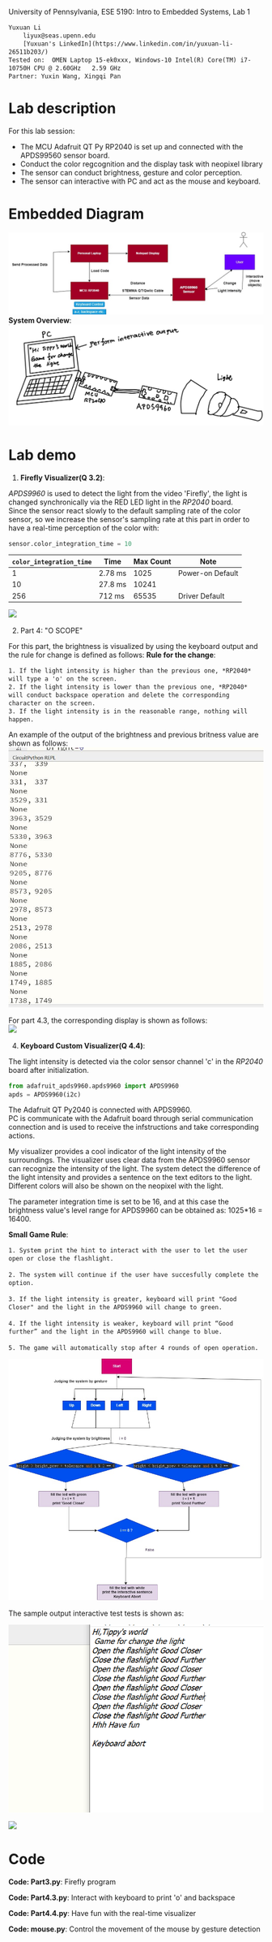 University of Pennsylvania, ESE 5190: Intro to Embedded Systems, Lab 1

    Yuxuan Li
        liyux@seas.upenn.edu
        [Yuxuan's LinkedIn](https://www.linkedin.com/in/yuxuan-li-26511b203/)
    Tested on:  OMEN Laptop 15-ek0xxx, Windows-10 Intel(R) Core(TM) i7-10750H CPU @ 2.60GHz   2.59 GHz
    Partner: Yuxin Wang, Xingqi Pan
# Lab description
For this lab session:  
- The MCU Adafruit QT Py RP2040 is set up and connected with the APDS99560 sensor board.
- Conduct the color regcognition and the display task with neopixel library
- The sensor can conduct brightness, gesture and color perception.
- The sensor can interactive with PC and act as the mouse and keyboard.
# Embedded Diagram
![](https://github.com/Yuxuan-Li295/ese5190-2022-lab1-firefly/blob/main/Media/Lab1_System_Overview.jpg)  
**System Overview**:
![](https://github.com/Yuxuan-Li295/ese5190-2022-lab1-firefly/blob/main/Media/System_Overview.jpg)
# Lab demo
1. **Firefly Visualizer(Q 3.2)**:  

*APDS9960* is used to detect the light from the video 'Firefly', the light is changed synchronically via the RED LED light in the *RP2040* board.  
Since the sensor react slowly to the default sampling rate of the color sensor, so we increase the sensor's sampling rate at this part in order to have a real-time perception of the color with:   
```python
sensor.color_integration_time = 10
```
| `color_integration_time` | Time    | Max Count | Note             |
| ------------------------ | ------- | --------- | ---------------- |
| 1                        | 2.78 ms | 1025      | Power-on Default |
| 10                       | 27.8 ms | 10241     |                  |
| 256                      | 712 ms  | 65535     | Driver Default   |

  
  
![](https://media.giphy.com/media/UAECYJoWlVC3JI4xSX/giphy.gif)  

2. Part 4: "O SCOPE"  

For this part, the brightness is visualized by using the keyboard output and the rule for change is defined as follows:
**Rule for the change**:  

    1. If the light intensity is higher than the previous one, *RP2040* will type a 'o' on the screen.
    2. If the light intensity is lower than the previous one, *RP2040* will conduct backspace operation and delete the corresponding character on the screen.
    3. If the light intensity is in the reasonable range, nothing will happen.  

An example of the output of the brightness and previous britness value are shown as follows:
![](https://github.com/Yuxuan-Li295/ese5190-2022-lab1-firefly/blob/main/Media/Output_For_Lightintensity_Data.jpg)

For part 4.3, the corresponding display is shown as follows:  
![](https://github.com/Yuxuan-Li295/ese5190-2022-lab1-firefly/blob/main/Media/4_3.gif)  

4. **Keyboard Custom Visualizer(Q 4.4)**:  

The light intensity is detected via the color sensor channel 'c' in the *RP2040* board after initialization.  
```python
from adafruit_apds9960.apds9960 import APDS9960
apds = APDS9960(i2c)
```
The Adafruit QT Py2040 is connected with APDS9960.  
PC is communicate with the Adafruit board through serial communication connection and is used to receive the infstructions and take corresponding actions.  

My visualizer provides a cool indicator of the light intensity of the surroundings. The visualizer uses clear data from the APDS9960 sensor can recognize the intensity of the light. The system detect the difference of the light intensity and  provides a sentence on the text editors to the light. Different colors will also be shown on the neopixel with the light.

The parameter integration time is set to be 16, and at this case the brightness value's level range for APDS9960 can be obtained as:
1025*16 = 16400.

**Small Game Rule**:  

    1. System print the hint to interact with the user to let the user open or close the flashlight.  
    
    2. The system will continue if the user have succesfully complete the option.  
    
    3. If the light intensity is greater, keyboard will print "Good Closer" and the light in the APDS9960 will change to green.  
    
    4. If the light intensity is weaker, keyboard will print “Good further” and the light in the APDS9960 will change to blue.  
    
    5. The game will automatically stop after 4 rounds of open operation.

![](https://github.com/Yuxuan-Li295/ese5190-2022-lab1-firefly/blob/main/Media/Diagram%20for%204.4.jpg)  

The sample output interactive test tests is shown as:

![](https://github.com/Yuxuan-Li295/ese5190-2022-lab1-firefly/blob/main/Media/Sample_Output_4.4.PNG)
    
![](https://github.com/Yuxuan-Li295/ese5190-2022-lab1-firefly/blob/main/Media/4_4.gif)  

# Code  


**Code: Part3.py**: Firefly program

**Code: Part4.3.py**: Interact with keyboard to print 'o' and backspace  

**Code: Part4.4.py**: Have fun with the real-time visualizer

**Code: mouse.py**: Control the movement of the mouse by gesture detection
